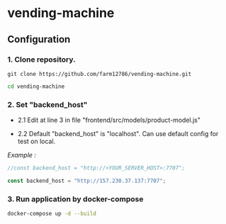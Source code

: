 # vending-machine

## Configuration

### 1. Clone repository.

```
git clone https://github.com/farm12786/vending-machine.git
```

```bash
cd vending-machine
```

### 2. Set "backend_host"

- 2.1 Edit at line 3 in file "frontend/src/models/product-model.js"

- 2.2 Default "backend_host" is "localhost". Can use default config for test on local.

*Example :*

```javascript
//const backend_host = "http://<YOUR_SERVER_HOST>:7707";

const backend_host = "http://157.230.37.137:7707";
```

### 3. Run application by docker-compose

```bash
docker-compose up -d --build
```
